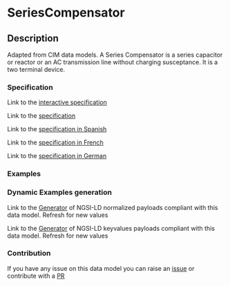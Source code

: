 # SeriesCompensator

## Description 

Adapted from CIM data models. A Series Compensator is a series capacitor or reactor or an AC transmission line without charging susceptance.  It is a two terminal device.
### Specification

Link to the [interactive specification](https://swagger.lab.fiware.org/?url=https://smart-data-models.github.io/dataModel.EnergyCIM/SeriesCompensator/swagger.yaml)

Link to the [specification](https://smart-data-models.github.io/dataModel.EnergyCIM/SeriesCompensator/doc/spec.md)

Link to the [specification in Spanish](https://smart-data-models.github.io/dataModel.EnergyCIM/SeriesCompensator/doc/spec_ES.md)

Link to the [specification in French](https://smart-data-models.github.io/dataModel.EnergyCIM/SeriesCompensator/doc/spec_FR.md)

Link to the [specification in German](https://smart-data-models.github.io/dataModel.EnergyCIM/SeriesCompensator/doc/spec_DE.md)
### Examples
### Dynamic Examples generation

Link to the [Generator](https://smartdatamodels.org/extra/ngsi-ld_generator_v0.92.php?schemaUrl=https://raw.githubusercontent.com/smart-data-models/dataModel.EnergyCIM/master/SeriesCompensator/schema.json&email=info@smartdatamodels.org) of NGSI-LD normalized payloads compliant with this data model. Refresh for new values

Link to the [Generator](https://smartdatamodels.org/extra/ngsi-ld_generator_keyvalues_v0.92.php?schemaUrl=https://raw.githubusercontent.com/smart-data-models/dataModel.EnergyCIM/master/SeriesCompensator/schema.json&email=info@smartdatamodels.org) of NGSI-LD keyvalues payloads compliant with this data model. Refresh for new values
### Contribution

 If you have any issue on this data model you can raise an [issue](https://github.com/smart-data-models/dataModel.EnergyCIM/issues)  or contribute with a [PR](https://github.com/smart-data-models/dataModel.EnergyCIM/pulls)